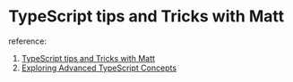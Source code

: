# TypeScript tips and Tricks with Matt

reference:

1. [TypeScript tips and Tricks with Matt](https://www.youtube.com/watch?v=hBk4nV7q6-w&t=1728s)
2. [Exploring Advanced TypeScript Concepts](https://www.youtube.com/watch?v=eJ6R1knfsoc&list=WL&index=2)
